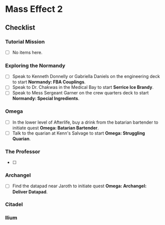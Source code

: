 # Mass Effect 2

## Checklist

### Tutorial Mission
- [ ] No items here.

### Exploring the Normandy
- [ ] Speak to Kenneth Donnelly or Gabriella Daniels on the engineering deck to start **Normandy: FBA Couplings**.
- [ ] Speak to Dr. Chakwas in the Medical Bay to start **Serrice Ice Brandy**.
- [ ] Speak to Mess Sergeant Garner on the crew quarters deck to start **Normandy: Special Ingredients**.

### Omega

- [ ] In the lower level of Afterlife, buy a drink from the batarian bartender to initiate quest **Omega: Batarian Bartender**.
- [ ] Talk to the quarian at Kenn's Salvage to start **Omega: Struggling Quarian**.

### The Professor
- [ ] 

### Archangel

- [ ] Find the datapad near Jaroth to initiate quest **Omega: Archangel: Deliver Datapad**.


### Citadel


### Ilium